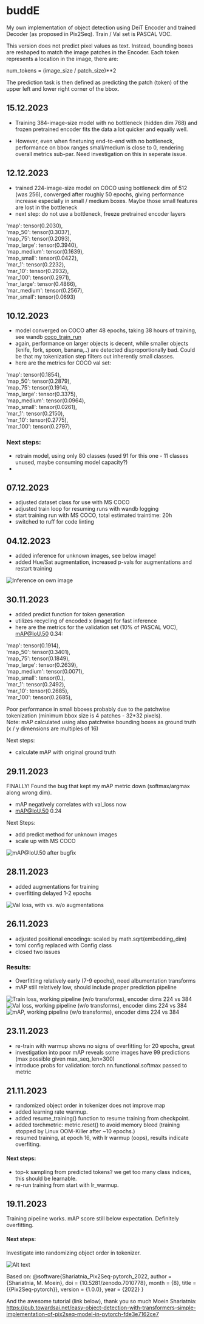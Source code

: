 # buddE
My own implementation of object detection using DeiT Encoder and trained Decoder (as proposed in Pix2Seq).
Train / Val set is PASCAL VOC.

This version does not predict pixel values as text. Instead, bounding boxes are reshaped to match the image patches in the Encoder. Each token represents a location in the image, there are:

num_tokens = (image_size / patch_size)**2

The prediction task is then defined as predicting the patch (token) of the upper left and lower right corner of the bbox.

## 15.12.2023
- Training 384-image-size model with no bottleneck (hidden dim 768) and frozen pretrained encoder fits the data a lot quicker and equally well.

- However, even when finetuning end-to-end with no bottleneck, performance on bbox ranges small/medium is close to 0, rendering overall metrics sub-par. Need investigation on this in seperate issue.


## 12.12.2023
- trained 224-image-size model on COCO using bottleneck dim of 512 (was 256), converged after roughly 50 epochs, giving performance increase especially in small / medium boxes. Maybe those small features are lost in the bottleneck
- next step: do not use a bottleneck, freeze pretrained encoder layers

 'map': tensor(0.2030),<br>
 'map_50': tensor(0.3037),<br>
 'map_75': tensor(0.2093),<br>
 'map_large': tensor(0.3940),<br>
 'map_medium': tensor(0.1639),<br>
 'map_small': tensor(0.0422),<br>
 'mar_1': tensor(0.2232),<br>
 'mar_10': tensor(0.2932),<br>
 'mar_100': tensor(0.2971),<br>
 'mar_large': tensor(0.4866),<br>
 'mar_medium': tensor(0.2567),<br>
 'mar_small': tensor(0.0693)<br>


## 10.12.2023
- model converged on COCO after 48 epochs, taking 38 hours of training, see wandb [coco_train_run](https://wandb.ai/yeswegan/object-detection-transformer/runs/ck3sb828/workspace?workspace=user-yeswegan)
- again, performance on larger objects is decent, while smaller objects (knife, fork, spoon, banana,..) are detected disproportionally bad. Could be that my tokenization step filters out inherently small classes.
- here are the metrics for COCO val set: 

 'map': tensor(0.1854), <br>
 'map_50': tensor(0.2879),<br>
 'map_75': tensor(0.1914),<br>
 'map_large': tensor(0.3375),<br>
 'map_medium': tensor(0.0964),<br>
 'map_small': tensor(0.0261),<br>
 'mar_1': tensor(0.2150),<br>
 'mar_10': tensor(0.2775),<br>
 'mar_100': tensor(0.2797),<br>

### Next steps:
- retrain model, using only 80 classes (used 91 for this one - 11 classes unused, maybe consuming model capacity?)
- 

## 07.12.2023
- adjusted dataset class for use with MS COCO
- adjusted train loop for resuming runs with wandb logging
- start training run with MS COCO, total estimated traintime: 20h
- switched to ruff for code linting

## 04.12.2023
- added inference for unknown images, see below image!
- added Hue/Sat augmentation, increased p-vals for augmentations and restart training

<img src="./outputs/images/IMG_5121_pred.png" alt="Inference on own image" title="Inference on own image">


## 30.11.2023
- added predict function for token generation
- utilizes recycling of encoded x (image) for fast inference
- here are the metrics for the validation set (10% of PASCAL VOC), mAP@IoU.50 0.34:


 'map': tensor(0.1914), <br>
 'map_50': tensor(0.3401),<br>
 'map_75': tensor(0.1849),<br>
 'map_large': tensor(0.2639),<br>
 'map_medium': tensor(0.0071),<br>
 'map_small': tensor(0.),<br>
 'mar_1': tensor(0.2492),<br>
 'mar_10': tensor(0.2685),<br>
 'mar_100': tensor(0.2685),<br>

Poor performance in small bboxes probably due to the patchwise tokenization (minimum bbox size is 4 patches - 32*32 pixels).<br>
Note: mAP calculated using also patchwise bounding boxes as ground truth (x / y dimensions are multiples of 16)

Next steps:
- calculate mAP with original ground truth


## 29.11.2023
FINALLY! Found the bug that kept my mAP metric down (softmax/argmax along wrong dim).
- mAP negatively correlates with val_loss now
- mAP@IoU.50 0.24

Next Steps:
- add predict method for unknown images
- scale up with MS COCO

<img src="./plots/map50.png" alt="mAP@IoU.50 after bugfix" title="mAP@IoU.50 after bugfix">

## 28.11.2023
- added augmentations for training
- overfitting delayed 1-2 epochs

<img src="./plots/augmentations.png" alt="Val loss, with vs. w/o augmentations" title="Val loss, with vs. w/o augmentations">

## 26.11.2023
- adjusted positional encodings: scaled by math.sqrt(embedding_dim)
- toml config replaced with Config class
- closed two issues

### Results:
- Overfitting relatively early (7-9 epochs), need albumentation transforms
- mAP still relatively low, should include proper prediction pipeline

<img src="./plots/train_loss.png" alt="Train loss, working pipeline (w/o transforms), encoder dims 224 vs 384" title="Train loss, working pipeline (w/o transforms), encoder dims 224 vs 384">
<img src="./plots/val_loss.png" alt="Val loss, working pipeline (w/o transforms), encoder dims 224 vs 384" title="Val loss, working pipeline (w/o transforms), encoder dims 224 vs 384">
<img src="./plots/mAP.png" alt="mAP, working pipeline (w/o transforms), encoder dims 224 vs 384" title="mAP, working pipeline (w/o transforms), encoder dims 224 vs 384">


## 23.11.2023
- re-train with warmup shows no signs of overfitting for 20 epochs, great
- investigation into poor mAP reveals some images have 99 predictions (max possible given max_seq_len=300)
- introduce probs for validation: torch.nn.functional.softmax passed to metric


## 21.11.2023 
- randomized object order in tokenizer does not improve map
- added learning rate warmup.
- added resume_training() function to resume training from checkpoint.
- added torchmetric: metric.reset() to avoid memory bleed (training stopped by Linux OOM-Killer after ~10 epochs.)
- resumed training, at epoch 16, with lr warmup (oops), results indicate overfiting.

#### Next steps:
- top-k sampling from predicted tokens? we get too many class indices, this should be learnable.
- re-run training from start with lr_warmup.


## 19.11.2023
Training pipeline works. mAP score still below expectation. Definitely overfitting.

#### Next steps: 
Investigate into randomizing object order in tokenizer. 


<img src="./wb_train_loss.png" alt="Alt text" title="First train run.">

Based on: 
@software{Shariatnia_Pix2Seq-pytorch_2022,
author = {Shariatnia, M. Moein},
doi = {10.5281/zenodo.7010778},
month = {8},
title = {{Pix2Seq-pytorch}},
version = {1.0.0},
year = {2022}
}

And the awesome tutorial (link below), thank you so much Moein Shariatnia:
https://pub.towardsai.net/easy-object-detection-with-transformers-simple-implementation-of-pix2seq-model-in-pytorch-fde3e7162ce7